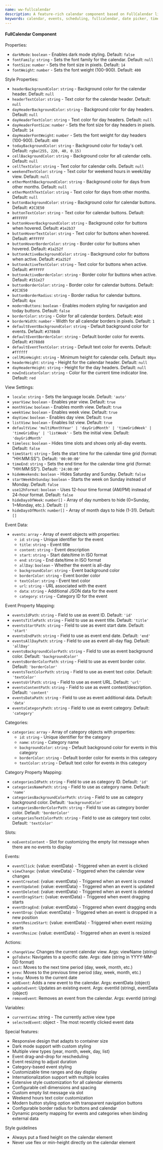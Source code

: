 ```yaml
---
name: ww-fullcalendar
description: A feature-rich calendar component based on FullCalendar library with multiple view types, event management, and extensive customization options
keywords: calendar, events, scheduling, fullcalendar, date picker, time slots, appointments
---
```


#### FullCalendar Component

Properties:
- `darkMode`: `boolean` - Enables dark mode styling. Default: `false`
- `fontFamily`: `string` - Sets the font family for the calendar. Default: `null`
- `fontSize`: `number` - Sets the font size in pixels. Default: `14`
- `fontWeight`: `number` - Sets the font weight (100-900). Default: `400`

Style Properties:
- `headerBackgroundColor`: `string` - Background color for the calendar header. Default: `null`
- `headerTextColor`: `string` - Text color for the calendar header. Default: `null`
- `dayHeaderBackgroundColor`: `string` - Background color for day headers. Default: `null`
- `dayHeaderTextColor`: `string` - Text color for day headers. Default: `null`
- `dayHeaderFontSize`: `number` - Sets the font size for day headers in pixels. Default: `14`
- `dayHeaderFontWeight`: `number` - Sets the font weight for day headers (100-900). Default: `400`
- `todayBackgroundColor`: `string` - Background color for today's cell. Default: `rgba(255, 220, 40, 0.15)`
- `cellBackgroundColor`: `string` - Background color for all calendar cells. Default: `null`
- `cellTextColor`: `string` - Text color for calendar cells. Default: `null`
- `weekendTextColor`: `string` - Text color for weekend hours in week/day view. Default: `null`
- `otherMonthBackgroundColor`: `string` - Background color for days from other months. Default: `null`
- `otherMonthTextColor`: `string` - Text color for days from other months. Default: `null`
- `buttonBackgroundColor`: `string` - Background color for calendar buttons. Default: `#2C3E50`
- `buttonTextColor`: `string` - Text color for calendar buttons. Default: `#FFFFFF`
- `buttonHoverBackgroundColor`: `string` - Background color for buttons when hovered. Default: `#1e2b37`
- `buttonHoverTextColor`: `string` - Text color for buttons when hovered. Default: `#FFFFFF`
- `buttonHoverBorderColor`: `string` - Border color for buttons when hovered. Default: `#1a252f`
- `buttonActiveBackgroundColor`: `string` - Background color for buttons when active. Default: `#1a252f`
- `buttonActiveTextColor`: `string` - Text color for buttons when active. Default: `#FFFFFF`
- `buttonActiveBorderColor`: `string` - Border color for buttons when active. Default: `#151e27`
- `buttonBorderColor`: `string` - Border color for calendar buttons. Default: `#2C3E50`
- `buttonBorderRadius`: `string` - Border radius for calendar buttons. Default: `4px`
- `modernButtons`: `boolean` - Enables modern styling for navigation and today buttons. Default: `false`
- `borderColor`: `string` - Color for all calendar borders. Default: `#ddd`
- `borderWidth`: `number` - Width for all calendar borders in pixels. Default: `1`
- `defaultEventBackgroundColor`: `string` - Default background color for events. Default: `#3788d8`
- `defaultEventBorderColor`: `string` - Default border color for events. Default: `#3788d8`
- `defaultEventTextColor`: `string` - Default text color for events. Default: `#ffffff`
- `cellMinHeight`: `string` - Minimum height for calendar cells. Default: `80px`
- `headerHeight`: `string` - Height for the calendar header. Default: `null`
- `dayHeaderHeight`: `string` - Height for the day headers. Default: `null`
- `nowIndicatorColor`: `string` - Color for the current time indicator line. Default: `red`

View Settings:
- `locale`: `string` - Sets the language locale. Default: `'auto'`
- `yearView`: `boolean` - Enables year view. Default: `true`
- `monthView`: `boolean` - Enables month view. Default: `true`
- `weekView`: `boolean` - Enables week view. Default: `true`
- `dayView`: `boolean` - Enables day view. Default: `true`
- `listView`: `boolean` - Enables list view. Default: `true`
- `defaultView`: `'multiMonthYear' | 'dayGridMonth' | 'timeGridWeek' | 'timeGridDay' | 'listWeek'` - Sets the initial view. Default: `'dayGridMonth'`
- `timeless`: `boolean` - Hides time slots and shows only all-day events. Default: `false`
- `timeStart`: `string` - Sets the start time for the calendar time grid (format: "HH:MM:SS"). Default: `'00:00:00'`
- `timeEnd`: `string` - Sets the end time for the calendar time grid (format: "HH:MM:SS"). Default: `'24:00:00'`
- `hideWeekends`: `boolean` - Hides Saturday and Sunday. Default: `false`
- `startWeekOnSunday`: `boolean` - Starts the week on Sunday instead of Monday. Default: `false`
- `use12hFormat`: `boolean` - Uses 12-hour time format (AM/PM) instead of 24-hour format. Default: `false`
- `hideDaysOfWeek`: `number[]` - Array of day numbers to hide (0=Sunday, 1=Monday, etc.). Default: `[]`
- `hideDaysOfMonth`: `number[]` - Array of month days to hide (1-31). Default: `[]`

Event Data:
- `events`: `array` - Array of event objects with properties:
  - `id`: `string` - Unique identifier for the event
  - `title`: `string` - Event title
  - `content`: `string` - Event description
  - `start`: `string` - Start date/time in ISO format
  - `end`: `string` - End date/time in ISO format
  - `allDay`: `boolean` - Whether the event is all-day
  - `backgroundColor`: `string` - Event background color
  - `borderColor`: `string` - Event border color
  - `textColor`: `string` - Event text color
  - `url`: `string` - URL associated with the event
  - `data`: `string` - Additional JSON data for the event
  - `category`: `string` - Category ID for the event

Event Property Mapping:
- `eventsIdPath`: `string` - Field to use as event ID. Default: `'id'`
- `eventsTitlePath`: `string` - Field to use as event title. Default: `'title'`
- `eventsStartPath`: `string` - Field to use as event start date. Default: `'start'`
- `eventsEndPath`: `string` - Field to use as event end date. Default: `'end'`
- `eventsAllDayPath`: `string` - Field to use as event all-day flag. Default: `'allDay'`
- `eventsBackgroundColorPath`: `string` - Field to use as event background color. Default: `'backgroundColor'`
- `eventsBorderColorPath`: `string` - Field to use as event border color. Default: `'borderColor'`
- `eventsTextColorPath`: `string` - Field to use as event text color. Default: `'textColor'`
- `eventsUrlPath`: `string` - Field to use as event URL. Default: `'url'`
- `eventsContentPath`: `string` - Field to use as event content/description. Default: `'content'`
- `eventsDataPath`: `string` - Field to use as event additional data. Default: `'data'`
- `eventsCategoryPath`: `string` - Field to use as event category. Default: `'category'`

Categories:
- `categories`: `array` - Array of category objects with properties:
  - `id`: `string` - Unique identifier for the category
  - `name`: `string` - Category name
  - `backgroundColor`: `string` - Default background color for events in this category
  - `borderColor`: `string` - Default border color for events in this category
  - `textColor`: `string` - Default text color for events in this category

Category Property Mapping:
- `categoriesIdPath`: `string` - Field to use as category ID. Default: `'id'`
- `categoriesNamePath`: `string` - Field to use as category name. Default: `'name'`
- `categoriesBackgroundColorPath`: `string` - Field to use as category background color. Default: `'backgroundColor'`
- `categoriesBorderColorPath`: `string` - Field to use as category border color. Default: `'borderColor'`
- `categoriesTextColorPath`: `string` - Field to use as category text color. Default: `'textColor'`

Slots:
- `noEventsContent` - Slot for customizing the empty list message when there are no events to display

Events:
- `eventClick`: {value: eventData} - Triggered when an event is clicked
- `viewChange`: {value: viewData} - Triggered when the calendar view changes
- `eventCreated`: {value: eventData} - Triggered when an event is created
- `eventUpdated`: {value: eventData} - Triggered when an event is updated
- `eventDeleted`: {value: eventData} - Triggered when an event is deleted
- `eventDragStart`: {value: eventData} - Triggered when event dragging starts
- `eventDragEnd`: {value: eventData} - Triggered when event dragging ends
- `eventDrop`: {value: eventData} - Triggered when an event is dropped in a new position
- `eventResizeStart`: {value: eventData} - Triggered when event resizing starts
- `eventResize`: {value: eventData} - Triggered when an event is resized

Actions:
- `changeView`: Changes the current calendar view. Args: viewName (string)
- `goToDate`: Navigates to a specific date. Args: date (string in YYYY-MM-DD format)
- `next`: Moves to the next time period (day, week, month, etc.)
- `prev`: Moves to the previous time period (day, week, month, etc.)
- `today`: Moves to the current date
- `addEvent`: Adds a new event to the calendar. Args: eventData (object)
- `updateEvent`: Updates an existing event. Args: eventId (string), eventData (object)
- `removeEvent`: Removes an event from the calendar. Args: eventId (string)

Variables:
- `currentView`: string - The currently active view type
- `selectedEvent`: object - The most recently clicked event data

Special features:
- Responsive design that adapts to container size
- Dark mode support with custom styling
- Multiple view types (year, month, week, day, list)
- Event drag-and-drop for rescheduling
- Event resizing to adjust duration
- Category-based event styling
- Customizable time ranges and day display
- Internationalization support with multiple locales
- Extensive style customization for all calendar elements
- Configurable cell dimensions and spacing
- Custom empty list message via slot
- Weekend hours text color customization
- Modern button styling option with transparent navigation buttons
- Configurable border radius for buttons and calendar
- Dynamic property mapping for events and categories when binding external data

Style guidelines
- Always put a fixed height on the calendar element
- Never use flex or min-height directly on the calendar element